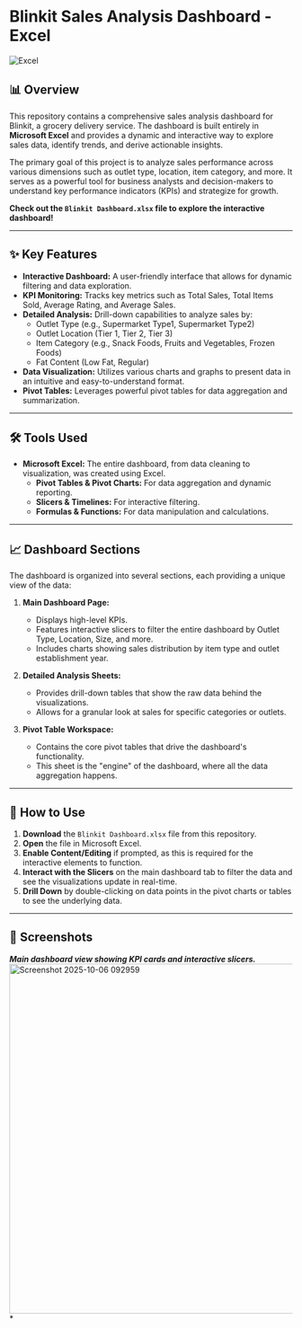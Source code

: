 # Blinkit Sales Analysis Dashboard - Excel

![Excel](https://img.shields.io/badge/Microsoft_Excel-217346?style=for-the-badge&logo=microsoft-excel&logoColor=white)

## 📊 Overview

This repository contains a comprehensive sales analysis dashboard for Blinkit, a grocery delivery service. The dashboard is built entirely in **Microsoft Excel** and provides a dynamic and interactive way to explore sales data, identify trends, and derive actionable insights.

The primary goal of this project is to analyze sales performance across various dimensions such as outlet type, location, item category, and more. It serves as a powerful tool for business analysts and decision-makers to understand key performance indicators (KPIs) and strategize for growth.

**Check out the `Blinkit Dashboard.xlsx` file to explore the interactive dashboard!**

---

## ✨ Key Features

-   **Interactive Dashboard:** A user-friendly interface that allows for dynamic filtering and data exploration.
-   **KPI Monitoring:** Tracks key metrics such as Total Sales, Total Items Sold, Average Rating, and Average Sales.
-   **Detailed Analysis:** Drill-down capabilities to analyze sales by:
    -   Outlet Type (e.g., Supermarket Type1, Supermarket Type2)
    -   Outlet Location (Tier 1, Tier 2, Tier 3)
    -   Item Category (e.g., Snack Foods, Fruits and Vegetables, Frozen Foods)
    -   Fat Content (Low Fat, Regular)
-   **Data Visualization:** Utilizes various charts and graphs to present data in an intuitive and easy-to-understand format.
-   **Pivot Tables:** Leverages powerful pivot tables for data aggregation and summarization.

---

## 🛠️ Tools Used

-   **Microsoft Excel:** The entire dashboard, from data cleaning to visualization, was created using Excel.
    -   **Pivot Tables & Pivot Charts:** For data aggregation and dynamic reporting.
    -   **Slicers & Timelines:** For interactive filtering.
    -   **Formulas & Functions:** For data manipulation and calculations.

---

## 📈 Dashboard Sections

The dashboard is organized into several sections, each providing a unique view of the data:

1.  **Main Dashboard Page:**
    -   Displays high-level KPIs.
    -   Features interactive slicers to filter the entire dashboard by Outlet Type, Location, Size, and more.
    -   Includes charts showing sales distribution by item type and outlet establishment year.

2.  **Detailed Analysis Sheets:**
    -   Provides drill-down tables that show the raw data behind the visualizations.
    -   Allows for a granular look at sales for specific categories or outlets.

3.  **Pivot Table Workspace:**
    -   Contains the core pivot tables that drive the dashboard's functionality.
    -   This sheet is the "engine" of the dashboard, where all the data aggregation happens.

---

## 🚀 How to Use

1.  **Download** the `Blinkit Dashboard.xlsx` file from this repository.
2.  **Open** the file in Microsoft Excel.
3.  **Enable Content/Editing** if prompted, as this is required for the interactive elements to function.
4.  **Interact with the Slicers** on the main dashboard tab to filter the data and see the visualizations update in real-time.
5.  **Drill Down** by double-clicking on data points in the pivot charts or tables to see the underlying data.

---

## 📸 Screenshots

***Main dashboard view showing KPI cards and interactive slicers.***<img width="1524" height="623" alt="Screenshot 2025-10-06 092959" src="https://github.com/user-attachments/assets/116eaac6-10b8-47dd-9f28-28d15e4ba9a4" />
*




